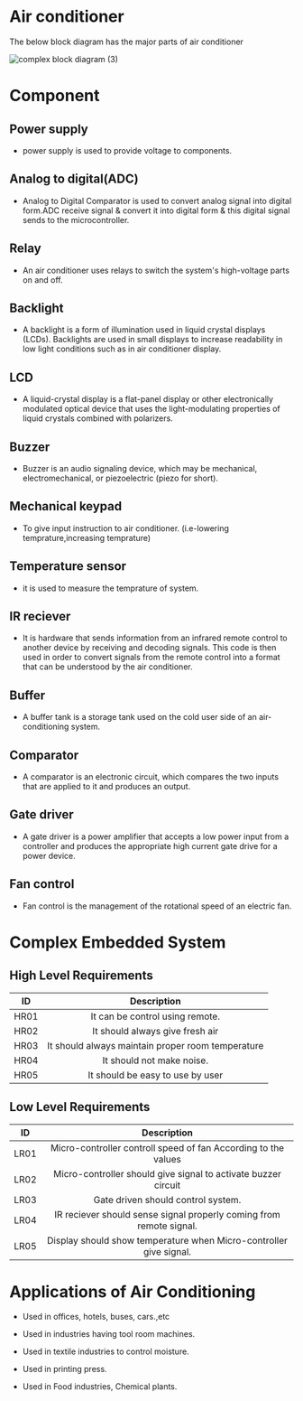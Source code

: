 # Air conditioner

   The below block diagram has the major parts of air conditioner
   
  ![complex block diagram (3)](https://user-images.githubusercontent.com/98872208/154829472-c216efa3-4761-418e-a658-96841b676607.png)

   
# Component

## Power supply
   * power supply is used to provide voltage to components.

## Analog to digital(ADC)
   * Analog to Digital Comparator is used to convert analog signal into digital form.ADC receive signal & convert it into digital form & this digital signal sends to the              microcontroller.
## Relay
   * An air conditioner uses relays to switch the system's high-voltage parts on and off.
   
## Backlight
   * A backlight is a form of illumination used in liquid crystal displays (LCDs). Backlights are used in small displays to increase readability in low light conditions such         as in air conditioner display.
## LCD
   * A liquid-crystal display is a flat-panel display or other electronically modulated optical device that uses the light-modulating properties of liquid crystals combined with      polarizers.
## Buzzer
   * Buzzer is an audio signaling device, which may be mechanical, electromechanical, or piezoelectric (piezo for short).
## Mechanical keypad   
   * To give input instruction to air conditioner.
     (i.e-lowering temprature,increasing temprature)  
## Temperature sensor
   * it is used to measure the temprature of system.
## IR reciever
   * It is hardware that sends information from an infrared remote control to another device by receiving and decoding signals. This code is then used in order to convert            signals from the remote control into a format that can be understood by the air conditioner.
## Buffer
   * A buffer tank is a storage tank used on the cold user side of an air-conditioning system.
## Comparator
   * A comparator is an electronic circuit, which compares the two inputs that are applied to it and produces an output.
## Gate driver
   * A gate driver is a power amplifier that accepts a low power input from a controller and produces the appropriate high current gate drive for a power device.
## Fan control
   * Fan control is the management of the rotational speed of an electric fan.


# Complex Embedded System

## High Level Requirements
|ID	 | Description                                            |
|:--:|:------------------------------------------------------:|
|HR01|It can be control using remote.                    | 
|HR02|It should always give fresh air                      | 
|HR03|It should always maintain proper room temperature      | 
|HR04|It should not make  noise.                              | 
|HR05|It should be easy to use by user            | 


## Low Level Requirements
|ID	 | Description                                            |	
|:--:|:------------------------------------------------------:|
|LR01|  Micro-controller controll speed of fan  According to the values
|LR02|	Micro-controller should give signal to  activate buzzer circuit            | 
|LR03|  Gate driven should control system.      
|LR04|  IR reciever should sense signal properly coming from remote signal.    
|LR05|	Display should show temperature when Micro-controller give signal.    


 # Applications of Air Conditioning
 
* Used in offices, hotels, buses, cars.,etc

* Used in industries having tool room
machines.

* Used in textile industries to control
 moisture.
 
* Used in printing press.

* Used in Food industries, Chemical plants.

